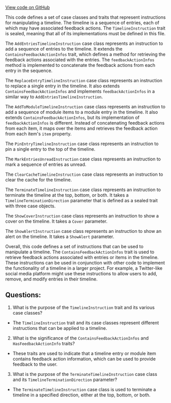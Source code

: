 [View code on GitHub](https://github.com/misbahsy/the-algorithm/product-mixer/core/src/main/scala/com/twitter/product_mixer/core/model/marshalling/response/urt/TimelineInstruction.scala)

This code defines a set of case classes and traits that represent instructions for manipulating a timeline. The timeline is a sequence of entries, each of which may have associated feedback actions. The `TimelineInstruction` trait is sealed, meaning that all of its implementations must be defined in this file. 

The `AddEntriesTimelineInstruction` case class represents an instruction to add a sequence of entries to the timeline. It extends the `ContainsFeedbackActionInfos` trait, which defines a method for retrieving the feedback actions associated with the entries. The `feedbackActionInfos` method is implemented to concatenate the feedback actions from each entry in the sequence. 

The `ReplaceEntryTimelineInstruction` case class represents an instruction to replace a single entry in the timeline. It also extends `ContainsFeedbackActionInfos` and implements `feedbackActionInfos` in a similar way to `AddEntriesTimelineInstruction`.

The `AddToModuleTimelineInstruction` case class represents an instruction to add a sequence of module items to a module entry in the timeline. It also extends `ContainsFeedbackActionInfos`, but its implementation of `feedbackActionInfos` is different. Instead of concatenating feedback actions from each item, it maps over the items and retrieves the feedback action from each item's `item` property.

The `PinEntryTimelineInstruction` case class represents an instruction to pin a single entry to the top of the timeline.

The `MarkEntriesUnreadInstruction` case class represents an instruction to mark a sequence of entries as unread.

The `ClearCacheTimelineInstruction` case class represents an instruction to clear the cache for the timeline.

The `TerminateTimelineInstruction` case class represents an instruction to terminate the timeline at the top, bottom, or both. It takes a `TimelineTerminationDirection` parameter that is defined as a sealed trait with three case objects.

The `ShowCoverInstruction` case class represents an instruction to show a cover on the timeline. It takes a `Cover` parameter.

The `ShowAlertInstruction` case class represents an instruction to show an alert on the timeline. It takes a `ShowAlert` parameter.

Overall, this code defines a set of instructions that can be used to manipulate a timeline. The `ContainsFeedbackActionInfos` trait is used to retrieve feedback actions associated with entries or items in the timeline. These instructions can be used in conjunction with other code to implement the functionality of a timeline in a larger project. For example, a Twitter-like social media platform might use these instructions to allow users to add, remove, and modify entries in their timeline.
## Questions: 
 1. What is the purpose of the `TimelineInstruction` trait and its various case classes?
- The `TimelineInstruction` trait and its case classes represent different instructions that can be applied to a timeline.
2. What is the significance of the `ContainsFeedbackActionInfos` and `HasFeedbackActionInfo` traits?
- These traits are used to indicate that a timeline entry or module item contains feedback action information, which can be used to provide feedback to the user.
3. What is the purpose of the `TerminateTimelineInstruction` case class and its `TimelineTerminationDirection` parameter?
- The `TerminateTimelineInstruction` case class is used to terminate a timeline in a specified direction, either at the top, bottom, or both.